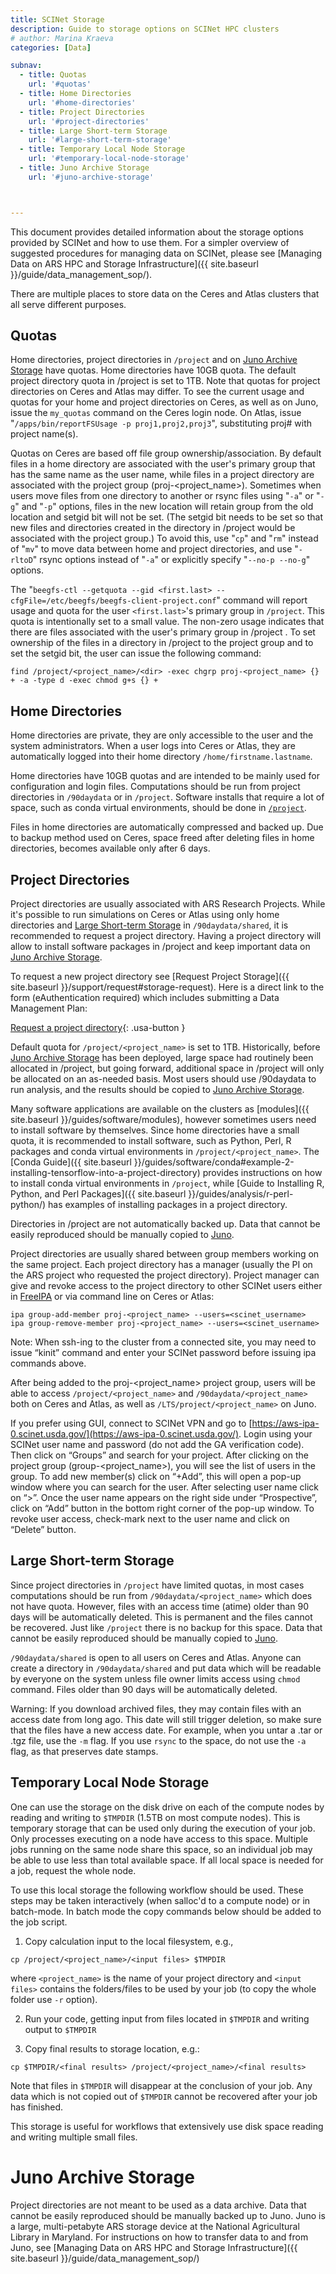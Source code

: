 ```yaml
---
title: SCINet Storage
description: Guide to storage options on SCINet HPC clusters
# author: Marina Kraeva
categories: [Data]

subnav:
  - title: Quotas
    url: '#quotas'
  - title: Home Directories
    url: '#home-directories'
  - title: Project Directories
    url: '#project-directories'
  - title: Large Short-term Storage
    url: '#large-short-term-storage'
  - title: Temporary Local Node Storage
    url: '#temporary-local-node-storage'
  - title: Juno Archive Storage
    url: '#juno-archive-storage'



---
```




This document provides detailed information about the storage options provided by SCINet and how to use them.  For a simpler overview of suggested procedures for managing data on SCINet, please see [Managing Data on ARS HPC and Storage Infrastructure]({{ site.baseurl }}/guide/data_management_sop/).


There are multiple places to store data on the Ceres and Atlas clusters that all serve different purposes. 

<!--excerpt-->

## Quotas

Home directories, project directories in `/project` and on [Juno Archive Storage](#juno-archive-storage) have quotas. Home directories have 10GB quota. The default project directory quota in /project is set to 1TB. Note that quotas for project directories on Ceres and Atlas may differ.
To see the current usage and quotas for your home and project directories on Ceres, as well as on Juno, issue the `my_quotas` command on the Ceres login node. On Atlas, issue "`/apps/bin/reportFSUsage -p proj1,proj2,proj3`", substituting proj# with project name(s).

Quotas on Ceres are based off file group ownership/association. By default files in a home directory are associated with the user's
primary group that has the same name as the user name, while files in a project directory are associated with the project
group (proj-<project_name>). Sometimes when users move files from one directory to another or rsync files using "`-a`" or "`-g`" and "`-p`" 
options, files in the new location will retain group from the old location and setgid bit will not be set. (The setgid bit needs to be set so that new files and directories created in the directory in /project would be associated with the project group.) To avoid this, use "`cp`" and "`rm`" instead of "`mv`" 
to move data between home and project directories, and use "`-rltoD`" rsync options instead  of "`-a`" or explicitly specify "`--no-p --no-g`" options. 

The "`beegfs-ctl --getquota --gid <first.last> --cfgFile=/etc/beegfs/beegfs-client-project.conf`" command will report usage and quota for the user `<first.last>`'s primary group in `/project`. This quota is 
intentionally set to a small value. The non-zero usage indicates that there are files associated with the user's primary group
in /project . To set ownership of the files in a directory in /project to the project group and to set the setgid bit, the user can issue the following command:
```
find /project/<project_name>/<dir> -exec chgrp proj-<project_name> {} + -a -type d -exec chmod g+s {} + 
```

## Home Directories

Home directories are private, they are only accessible to the user and the system administrators. When a user logs 
into Ceres or Atlas, they are automatically logged into their home directory `/home/firstname.lastname`. 

Home directories have 10GB quotas and are intended to be mainly used for configuration and login files. Computations 
should be run from project directories in `/90daydata` or in `/project`. Software installs that require a lot of space, 
such as conda virtual environments, should be done in [`/project`](#project-directories).

Files in home directories are automatically compressed and backed up. Due to backup method used on Ceres, space freed 
after deleting files in home directories, becomes available only after 6 days.

## Project Directories

Project directories are usually associated with ARS Research Projects. While it's possible to run simulations on Ceres or Atlas using only home directories and [Large Short-term Storage](#large-short-term-storage) in `/90daydata/shared`, it is recommended to request a project directory. Having a project directory will allow to install software packages in /project and keep important data on [Juno Archive Storage](#juno-archive-storage).

To request a new project directory see [Request Project Storage]({{ site.baseurl }}/support/request#storage-request). Here is a direct link to the form (eAuthentication required) which includes submitting a Data Management Plan:

[Request a project directory](https://e.arsnet.usda.gov/sites/OCIO/scinet/accounts/SitePages/Project_Allocation_Request.aspx){: .usa-button }


Default quota for `/project/<project_name>` is set to 1TB. Historically, before [Juno Archive Storage](#juno-archive-storage) has been deployed, large space had routinely been allocated in /project, but going forward, additional space in /project will only be allocated on an as-needed basis. Most users should use /90daydata to run analysis, and the results should be copied to [Juno Archive Storage](#juno-archive-storage).


Many software applications are available on the clusters as [modules]({{ site.baseurl }}/guides/software/modules), however sometimes 
users need to install software by themselves. Since home directories have a small quota, it is recommended to install software, 
such as Python, Perl, R packages and conda virtual environments in `/project/<project_name>`. 
The [Conda Guide]({{ site.baseurl }}/guides/software/conda#example-2-installing-tensorflow-into-a-project-directory) provides instructions 
on how to install conda virtual environments in `/project`, while 
[Guide to Installing R, Python, and Perl Packages]({{ site.baseurl }}/guides/analysis/r-perl-python/) has examples of
installing packages in a project directory.

Directories in /project are not automatically backed up. Data that cannot be easily reproduced should be manually copied to [Juno](#juno-archive-storage).

Project directories are usually shared between group members working on the same project. Each project directory has a manager (usually the PI on the ARS project who requested the project directory). Project manager can give and revoke access to the project directory to other SCINet users either in [FreeIPA](https://aws-ipa-0.scinet.usda.gov/) or via command line on Ceres or Atlas:

```
ipa group-add-member proj-<project_name> --users=<scinet_username>
ipa group-remove-member proj-<project_name> --users=<scinet_username>
```

Note: When ssh-ing to the cluster from a connected site, you may need to issue “kinit” command and enter your SCINet password before issuing ipa commands above.
 
After being added to the proj-<project_name> project group, users will be able to access `/project/<project_name>` and `/90daydata/<project_name>` both on Ceres and Atlas, as well as `/LTS/project/<project_name>` on Juno.
 
If you prefer using GUI, connect to SCINet VPN and go to [https://aws-ipa-0.scinet.usda.gov/](https://aws-ipa-0.scinet.usda.gov/). Login using your SCINet user name and password (do not add the GA verification code). Then click on “Groups” and search for your project. After clicking on the project group (group-<project_name>), you will see the list of users in the group. To add new member(s) click on “+Add”, this will open a pop-up window where you can search for the user. After selecting user name click on “>”. Once the user name appears on the right side under “Prospective”, click on “Add” button in the bottom right corner of the pop-up window. To revoke user access, check-mark next to the user name and click on “Delete” button.


## Large Short-term Storage

Since project directories in `/project` have limited quotas, in most cases computations should be run from `/90daydata/<project_name>` which does 
not have quota. However, files with an access time (atime) older than 90 days will be automatically deleted. This is permanent and the files cannot 
be recovered. Just like `/project` there is no backup for this space. Data that cannot be easily reproduced should be manually copied to [Juno](#juno-archive-storage).

`/90daydata/shared` is open to all users on Ceres and Atlas. Anyone can create a directory in `/90daydata/shared` and put data which will be readable 
by everyone on the system unless file owner limits access using `chmod` command. Files older than 90 days will be automatically deleted.

Warning: If you download archived files, they may contain files with an access date from long ago. This date will still trigger deletion, 
so make sure that the files have a new access date. For example, when you untar a .tar or .tgz file, use the `-m` flag. If you use `rsync` to 
the space, do not use the `-a` flag, as that preserves date stamps.

## Temporary Local Node Storage

One can use the storage on the disk drive on each of the compute nodes by reading and writing to `$TMPDIR` (1.5TB on most compute nodes).  This is temporary storage that can 
be used only during the execution of your job. Only processes executing on a node have access to this space.  Multiple jobs running on the 
same node share this space, so an individual job may be able to use less than total available space. If all local space is needed for a job, 
request the whole node.

To use this local storage the following workflow should be used.  These steps may be taken interactively (when salloc'd to a compute node) 
or in batch-mode. In batch mode the copy commands below should be added to the job script.

1.	Copy calculation input to the local filesystem, e.g., 
```
cp /project/<project_name>/<input files> $TMPDIR
``` 
where `<project_name>` is the name of your project directory and `<input files>` contains the folders/files to be used by your job (to copy the 
whole folder use `-r` option).

2.	Run your code, getting input from files located in `$TMPDIR` and writing output to `$TMPDIR`

3.	Copy final results to storage location, e.g.:
```
cp $TMPDIR/<final results> /project/<project_name>/<final results>
```

Note that files in `$TMPDIR` will disappear at the conclusion of your job.  Any data which is not copied out of `$TMPDIR` cannot be recovered 
after your job has finished.

This storage is useful for workflows that extensively use disk space reading and writing multiple small files.


# Juno Archive Storage

Project directories are not meant to be used as a data archive. Data that cannot be easily reproduced should be manually backed up to Juno. Juno is a large, multi-petabyte ARS storage device at the National Agricultural Library in Maryland. For instructions on how to transfer data to and from Juno, see [Managing Data on ARS HPC and Storage Infrastructure]({{ site.baseurl }}/guide/data_management_sop/)
